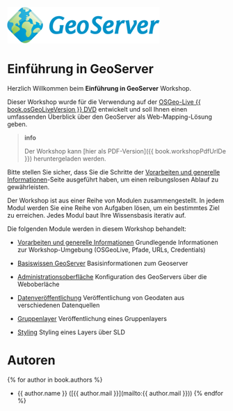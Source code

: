 ![](./assets/geoserver-logo.png)

# Einführung in GeoServer

Herzlich Willkommen beim **Einführung in GeoServer** Workshop.

Dieser Workshop wurde für die Verwendung auf der [OSGeo-Live {{ book.osGeoLiveVersion }} DVD](https://live.osgeo.org) entwickelt und soll Ihnen einen umfassenden Überblick über den GeoServer als Web-Mapping-Lösung geben.

> **info**
>
> Der Workshop kann [hier als PDF-Version]({{ book.workshopPdfUrlDe }}) heruntergeladen werden.

Bitte stellen Sie sicher, dass Sie die Schritte der
[Vorarbeiten und generelle Informationen](environment/README.md)-Seite ausgeführt
haben, um einen reibungslosen Ablauf zu gewährleisten.

Der Workshop ist aus einer Reihe von Modulen zusammengestellt. In jedem Modul werden Sie eine Reihe von Aufgaben lösen, um ein bestimmtes Ziel zu erreichen. Jedes Modul baut Ihre Wissensbasis iterativ auf.

Die folgenden Module werden in diesem Workshop behandelt:

* [Vorarbeiten und generelle Informationen](environment/README.md)
Grundlegende Informationen zur Workshop-Umgebung (OSGeoLive, Pfade, URLs, Credentials)

* [Basiswissen GeoServer](basics/README.md)
Basisinformationen zum Geoserver

* [Administrationsoberfläche](ui/README.md)
Konfiguration des GeoServers über die Weboberläche

* [Datenveröffentlichung](data/README.md)
Veröffentlichung von Geodaten aus verschiedenen Datenquellen

* [Gruppenlayer](group/README.md)
Veröffentlichung eines Gruppenlayers

* [Styling](styling/README.md)
Styling eines Layers über SLD

# Autoren

{% for author in book.authors %}
  - {{ author.name }} ([{{ author.mail }}](mailto:{{ author.mail }}))
{% endfor %}
